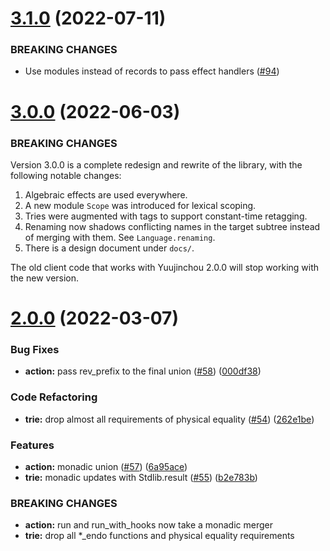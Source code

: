 # [3.1.0](https://github.com/RedPRL/yuujinchou/compare/3.0.0...3.1.0) (2022-07-11)


### BREAKING CHANGES

* Use modules instead of records to pass effect handlers ([#94](https://github.com/RedPRL/yuujinchou/issues/94))


# [3.0.0](https://github.com/RedPRL/yuujinchou/compare/2.0.0...3.0.0) (2022-06-03)


### BREAKING CHANGES

Version 3.0.0 is a complete redesign and rewrite of the library, with the following notable changes:

1. Algebraic effects are used everywhere.
2. A new module `Scope` was introduced for lexical scoping.
3. Tries were augmented with tags to support constant-time retagging.
4. Renaming now shadows conflicting names in the target subtree instead of merging with them. See `Language.renaming`.
5. There is a design document under `docs/`.

The old client code that works with Yuujinchou 2.0.0 will stop working with the new version.


# [2.0.0](https://github.com/RedPRL/yuujinchou/compare/1.0.0...2.0.0) (2022-03-07)


### Bug Fixes

* **action:** pass rev_prefix to the final union ([#58](https://github.com/RedPRL/yuujinchou/issues/58)) ([000df38](https://github.com/RedPRL/yuujinchou/commit/000df384e4cb75773ed25b185f7c2a3f86acfdaa))


### Code Refactoring

* **trie:** drop almost all requirements of physical equality ([#54](https://github.com/RedPRL/yuujinchou/issues/54)) ([262e1be](https://github.com/RedPRL/yuujinchou/commit/262e1be09fed1005e5ddf87cc9f3d7de6810d79c))


### Features

* **action:** monadic union ([#57](https://github.com/RedPRL/yuujinchou/issues/57)) ([6a95ace](https://github.com/RedPRL/yuujinchou/commit/6a95aceed8469cd55a380edd70ebaa2fe5e143ca))
* **trie:** monadic updates with Stdlib.result ([#55](https://github.com/RedPRL/yuujinchou/issues/55)) ([b2e783b](https://github.com/RedPRL/yuujinchou/commit/b2e783ba465865e0479a99ba9430e29b3956cc0d))


### BREAKING CHANGES

* **action:** run and run\_with\_hooks now take a monadic merger
* **trie:** drop all \*\_endo functions and physical equality requirements
